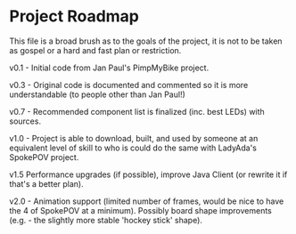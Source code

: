 Project Roadmap
=============
This file is a broad brush as to the goals of the project, it is not to be taken as gospel or a hard and fast plan or restriction.

v0.1 - Initial code from Jan Paul's PimpMyBike project.

v0.3 - Original code is documented and commented so it is more understandable (to people other than Jan Paul!)

v0.7 - Recommended component list is finalized (inc. best LEDs) with sources.

v1.0 - Project is able to download, built, and used by someone at an equivalent level of skill to who is could do the same with LadyAda's SpokePOV project.

v1.5 Performance upgrades (if possible), improve Java Client (or rewrite it if that's a better plan).

v2.0 - Animation support (limited number of frames, would be nice to have the 4 of SpokePOV at a minimum). Possibly board shape improvements (e.g. - the slightly more stable 'hockey stick' shape).